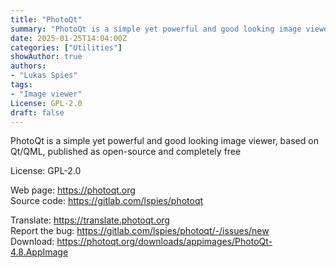 ```yaml
---
title: "PhotoQt"
summary: "PhotoQt is a simple yet powerful and good looking image viewer, based on Qt/QML, published as open-source and completely free"
date: 2025-01-25T14:04:00Z
categories: ["Utilities"]
showAuthor: true
authors:
- "Lukas Spies"
tags: 
- "Image viewer"
License: GPL-2.0
draft: false
---
```


PhotoQt is a simple yet powerful and good looking image viewer, based on Qt/QML, published as open-source and completely free

License: GPL-2.0

Web page: <https://photoqt.org>  
Source code: <https://gitlab.com/lspies/photoqt>

Translate: <https://translate.photoqt.org>  
Report the bug: <https://gitlab.com/lspies/photoqt/-/issues/new>  
Download: <https://photoqt.org/downloads/appimages/PhotoQt-4.8.AppImage>
